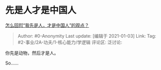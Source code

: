# 先是人才是中国人
[怎么回怼“我先是人，才是中国人”的观点？](https://www.zhihu.com/question/423150004/answer/1655308413)

> Author: #0-Anonymity
> Last update: [编辑于 2021-01-03]
> Link:
> Tag: #2-事业/2A-功夫/1-核心能力/学逻辑 
> 评论区:
> 泛讨论:

你先是动物，然后才是人。

So……
